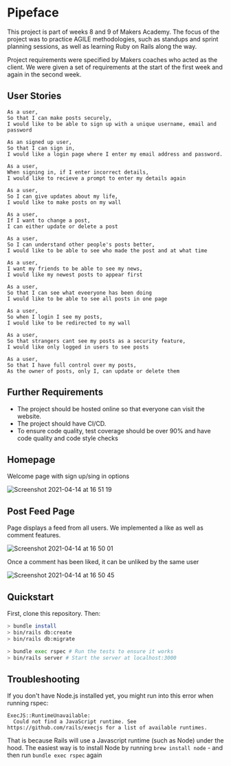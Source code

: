 # Pipeface

This project is part of weeks 8 and 9 of Makers Academy. The focus of the project was to practice AGILE methodologies, such as standups and sprint planning sessions, as well as learning Ruby on Rails along the way.

Project requirements were specified by Makers coaches who acted as the client. We were given a set of requirements at the start of the first week and again in the second week.

## User Stories

```
As a user,
So that I can make posts securely,
I would like to be able to sign up with a unique username, email and password
```

```
As an signed up user,
So that I can sign in,
I would like a login page where I enter my email address and password.
```

```
As a user,
When signing in, if I enter incorrect details,
I would like to recieve a prompt to enter my details again
```

```
As a user,
So I can give updates about my life,
I would like to make posts on my wall
```

```
As a user,
If I want to change a post,
I can either update or delete a post
```

```
As a user, 
So I can understand other people's posts better,
I would like to be able to see who made the post and at what time
```

```
As a user,
I want my friends to be able to see my news,
I would like my newest posts to appear first
```

```
As a user,
So that I can see what eveeryone has been doing
I would like to be able to see all posts in one page
```

```
As a user, 
So when I login I see my posts, 
I would like to be redirected to my wall
```

```
As a user, 
So that strangers cant see my posts as a security feature,  
I would like only logged in users to see posts
```

```
As a user, 
So that I have full control over my posts, 
As the owner of posts, only I, can update or delete them 
```

## Further Requirements
- The project should be hosted online so that everyone can visit the website.
- The project should have CI/CD.
- To ensure code quality, test coverage should be over 90% and have code quality and code style checks

## Homepage

Welcome page with sign up/sing in options

![Screenshot 2021-04-14 at 16 51 19](https://user-images.githubusercontent.com/71934417/114740863-25a67380-9d42-11eb-9691-1f440f93b4ac.png)

## Post Feed Page

Page displays a feed from all users. We implemented a like as well as comment features.

![Screenshot 2021-04-14 at 16 50 01](https://user-images.githubusercontent.com/71934417/114740887-2dfeae80-9d42-11eb-8cd7-3ab004c758c8.png)

Once a comment has been liked, it can be unliked by the same user

![Screenshot 2021-04-14 at 16 50 45](https://user-images.githubusercontent.com/71934417/114740882-2c34eb00-9d42-11eb-8bce-595d0dd59110.png)

## Quickstart

First, clone this repository. Then:

```bash
> bundle install
> bin/rails db:create
> bin/rails db:migrate

> bundle exec rspec # Run the tests to ensure it works
> bin/rails server # Start the server at localhost:3000
```

## Troubleshooting

If you don't have Node.js installed yet, you might run into this error when running rspec:
```
ExecJS::RuntimeUnavailable:
  Could not find a JavaScript runtime. See https://github.com/rails/execjs for a list of available runtimes.
 ```
That is because Rails will use a Javascript runtime (such as Node) under the hood. The easiest way is to install Node by running `brew install node` -
and then run `bundle exec rspec` again
